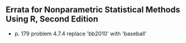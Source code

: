 Errata for Nonparametric Statistical Methods Using R, Second Edition
--------------------------------------------------------------------
* p. 179 problem 4.7.4 replace 'bb2010' with 'baseball'


